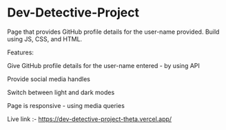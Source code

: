 # Dev-Detective-Project


Page that provides GitHub profile details for the user-name provided. Build using JS, CSS, and HTML.

Features:

Give GitHub profile details for the user-name entered - by using API

Provide social media handles

Switch between light and dark modes

Page is responsive - using media queries


Live link :- https://dev-detective-project-theta.vercel.app/
